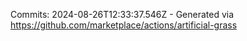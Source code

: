 Commits: 2024-08-26T12:33:37.546Z - Generated via https://github.com/marketplace/actions/artificial-grass
<br>
